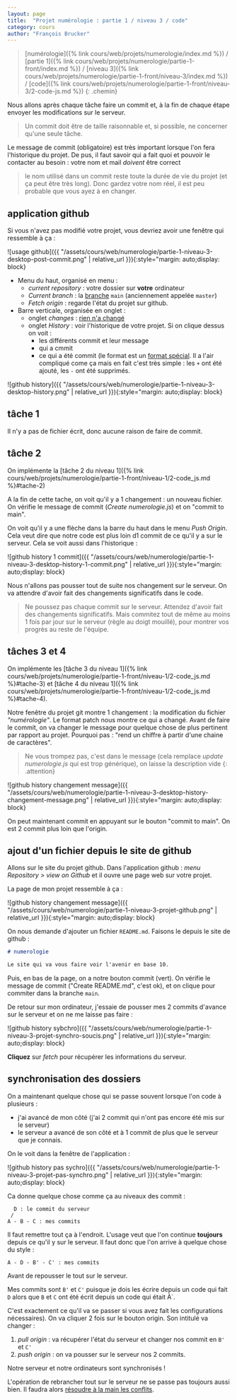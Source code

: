 ```yaml
---
layout: page
title:  "Projet numérologie : partie 1 / niveau 3 / code"
category: cours
author: "François Brucker"
---
```


> [numérologie]({% link cours/web/projets/numerologie/index.md %}) / [partie 1]({% link cours/web/projets/numerologie/partie-1-front/index.md %}) / [niveau 3]({% link cours/web/projets/numerologie/partie-1-front/niveau-3/index.md %}) / [code]({% link cours/web/projets/numerologie/partie-1-front/niveau-3/2-code-js.md %})
{: .chemin}

Nous allons après chaque tâche faire un commit et, à la fin de chaque étape envoyer les modifications sur le serveur.

> Un commit doit être de taille raisonnable et, si possible, ne concerner qu'une seule tâche. 

Le message de commit (obligatoire) est très important lorsque l'on fera l'historique du projet. De pus, il faut savoir qui a fait quoi et pouvoir le contacter au besoin : votre nom et mail *doivent* être correct

> le nom utilisé dans un commit reste toute la durée de vie du projet (et ça peut être très long). Donc gardez votre nom réel, il est peu probable que vous ayez à en changer.

## application github

Si vous n'avez pas modifié votre projet, vous devriez avoir une fenêtre qui ressemble à ça :

![usage github]({{ "/assets/cours/web/numerologie/partie-1-niveau-3-desktop-post-commit.png" | relative_url }}){:style="margin: auto;display: block}

* Menu du haut, organisé en menu :
  * *current repository* : votre dossier sur **votre** ordinateur
  * *Current branch* : la [branche](https://www.atlassian.com/fr/git/tutorials/using-branches) `main` (anciennement appelée `master`)
  * *Fetch origin* : regarde l'état du projet sur github.
* Barre verticale, organisée en onglet :
  * onglet *changes* : [rien n'a changé](https://www.youtube.com/watch?v=V9Po8lSIKww)
  * onglet *History* : voir l'historique de votre projet. Si on clique dessus on voit :
    * les différents commit et leur message
    * qui a cmmit
    * ce qui a été commit (le format est un [format spécial](https://www.oreilly.com/library/view/git-pocket-guide/9781449327507/ch11.html). Il a l'air compliqué come ça mais en fait c'est très simple : les `+` ont été ajouté, les `-` ont été supprimés.

![github history]({{ "/assets/cours/web/numerologie/partie-1-niveau-3-desktop-history.png" | relative_url }}){:style="margin: auto;display: block}

## tâche 1

Il n'y a pas de fichier écrit, donc aucune raison de faire de commit.

## tâche 2

On implémente la [tâche 2 du niveau 1]({% link cours/web/projets/numerologie/partie-1-front/niveau-1/2-code_js.md %}#tache-2)

A la fin de cette tache, on voit qu'il y a 1 changement : un nouveau fichier. On vérifie le message de commit (*Create numerologie.js*) et on "commit to main".

On voit qu'il y a une flèche dans la barre du haut dans le menu *Push Origin*. Cela veut dire que notre code est plus loin d1 commit de ce qu'il y a sur le serveur. Cela se voit aussi dans l'historique :

![github history 1 commit]({{ "/assets/cours/web/numerologie/partie-1-niveau-3-desktop-history-1-commit.png" | relative_url }}){:style="margin: auto;display: block}

Nous n'allons pas pousser tout de suite nos changement sur le serveur. On va attendre d'avoir fait des changements significatifs dans le code.

> Ne poussez pas chaque commit sur le serveur. Attendez d'avoir fait des changements significatifs. Mais commitez tout de même au moins 1 fois par jour sur le serveur (règle au doigt mouillé), pour montrer vos progrès au reste de l'équipe.

## tâches 3 et 4

On implémente les [tâche 3 du niveau 1]({% link cours/web/projets/numerologie/partie-1-front/niveau-1/2-code_js.md %}#tache-3) et [tâche 4 du niveau 1]({% link cours/web/projets/numerologie/partie-1-front/niveau-1/2-code_js.md %}#tache-4).

Notre fenêtre du projet git montre 1 changement : la modification du fichier *"numérologie"*. Le format patch nous montre ce qui a changé. Avant de faire le commit, on va changer le message pour quelque chose de plus pertinent par rapport au projet. Pourquoi pas : "rend un chiffre à partir d'une chaine de caractères".

>Ne vous trompez pas, c'est dans le message (cela remplace *update numerologie.js* qui est trop générique), on laisse la description vide
{: .attention}

![github history changement message]({{ "/assets/cours/web/numerologie/partie-1-niveau-3-desktop-history-changement-message.png" | relative_url }}){:style="margin: auto;display: block}

On peut maintenant commit en appuyant sur le bouton "commit to main". On est 2 commit plus loin que l'origin.

## ajout d'un fichier depuis le site de github

Allons sur le site du projet github. Dans l'application github : *menu Repository > view on Github* et il ouvre une page web sur votre projet.


La page de mon projet ressemble à ça :

![github history changement message]({{ "/assets/cours/web/numerologie/partie-1-niveau-3-projet-github.png" | relative_url }}){:style="margin: auto;display: block}

On nous demande d'ajouter un fichier `README.md`. Faisons le depuis le site de github :

```markdown
# numerologie

Le site qui va vous faire voir l'avenir en base 10.
```

Puis, en bas de la page, on a notre bouton commit (vert). On vérifie le message de commit ("Create README.md", c'est ok), et on clique pour commiter dans la branche `main`.

De retour sur mon ordinateur, j'essaie de pousser mes 2 commits d'avance sur le serveur et on ne me laisse pas faire :

![github history sybchro]({{ "/assets/cours/web/numerologie/partie-1-niveau-3-projet-synchro-soucis.png" | relative_url }}){:style="margin: auto;display: block}

**Cliquez** sur *fetch* pour récupérer les informations du serveur.

## synchronisation des dossiers

On a maintenant quelque chose qui se passe souvent lorsque l'on code à plusieurs :

* j'ai avancé de mon côté (j'ai 2 commit qui n'ont pas encore été mis sur le serveur)
* le serveur a avancé de son côté et à 1 commit de plus que le serveur que je connais.

On le voit dans la fenêtre de l'application :

![github history pas sychro]({{ "/assets/cours/web/numerologie/partie-1-niveau-3-projet-pas-synchro.png" | relative_url }}){:style="margin: auto;display: block}

Ca donne quelque chose comme ça au niveaux des commit :

```text
  D : le commit du serveur
 /
A - B - C : mes commits
```

Il faut remettre tout ça à l'endroit. L'usage veut que l'on continue **toujours** depuis ce qu'il y sur le serveur. Il faut donc que l'on arrive à quelque chose du style :

```text
A - D - B' - C' : mes commits
```

Avant de repousser le tout sur le serveur.

Mes commits sont `B'` et `C'` puisque je dois les écrire depuis un code qui fait `D` alors que `B` et `C` ont été écrit depuis un code qui était À`.

C'est exactement ce qu'il va se passer si vous avez fait les configurations nécessaires). On va cliquer 2 fois sur le bouton origin. Son intitulé va changer :

1. *pull origin* : va récupérer l'état du serveur et changer nos commit en `B'` et `C'`
2. *push origin* : on va pousser sur le serveur nos 2 commits.

Notre serveur et notre ordinateurs sont synchronisés !

L'opération de rebrancher tout sur le serveur ne se passe pas toujours aussi bien. Il faudra alors [résoudre à la main les conflits](https://docs.github.com/en/get-started/using-git/resolving-merge-conflicts-after-a-git-rebase).
